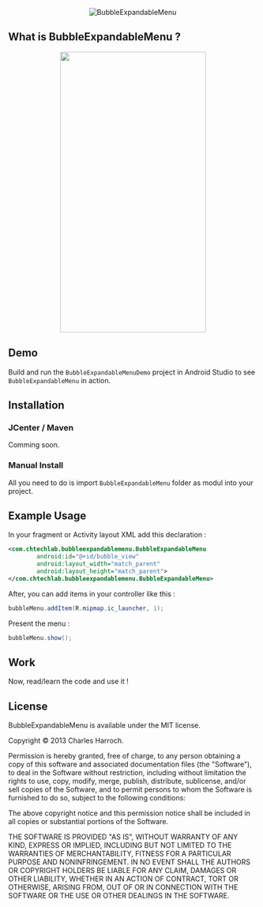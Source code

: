 <p align="center">
<img src="http://i.imgur.com/BsdBDgI.png" alt="BubbleExpandableMenu"/>
</p>

## What is BubbleExpandableMenu ?

<p align="center">
<img src="http://i.imgur.com/fKGCCET.gif" width="295" height="568" />
</p>

## Demo

Build and run the `BubbleExpandableMenuDemo` project in Android Studio to see `BubbleExpandableMenu` in action.

## Installation

### JCenter / Maven

Comming soon.

### Manual Install

All you need to do is import `BubbleExpandableMenu` folder as modul into your project.

## Example Usage

In your fragment or Activity layout XML add this declaration :
``` xml
<com.chtechlab.bubbleexpandablemenu.BubbleExpandableMenu
        android:id="@+id/bubble_view"
        android:layout_width="match_parent"
        android:layout_height="match_parent">
</com.chtechlab.bubbleexpandablemenu.BubbleExpandableMenu>
```

After, you can add items in your controller like this :
``` java
bubbleMenu.addItem(R.mipmap.ic_launcher, 1);
```

Present the menu :
````java
bubbleMenu.show();
````

## Work 

Now, read/learn the code and use it !

## License

BubbleExpandableMenu is available under the MIT license.

Copyright © 2013 Charles Harroch.

Permission is hereby granted, free of charge, to any person obtaining a copy of this software and associated documentation files (the "Software"), to deal in the Software without restriction, including without limitation the rights to use, copy, modify, merge, publish, distribute, sublicense, and/or sell copies of the Software, and to permit persons to whom the Software is furnished to do so, subject to the following conditions:

The above copyright notice and this permission notice shall be included in all copies or substantial portions of the Software.

THE SOFTWARE IS PROVIDED "AS IS", WITHOUT WARRANTY OF ANY KIND, EXPRESS OR IMPLIED, INCLUDING BUT NOT LIMITED TO THE WARRANTIES OF MERCHANTABILITY, FITNESS FOR A PARTICULAR PURPOSE AND NONINFRINGEMENT. IN NO EVENT SHALL THE AUTHORS OR COPYRIGHT HOLDERS BE LIABLE FOR ANY CLAIM, DAMAGES OR OTHER LIABILITY, WHETHER IN AN ACTION OF CONTRACT, TORT OR OTHERWISE, ARISING FROM, OUT OF OR IN CONNECTION WITH THE SOFTWARE OR THE USE OR OTHER DEALINGS IN THE SOFTWARE.
